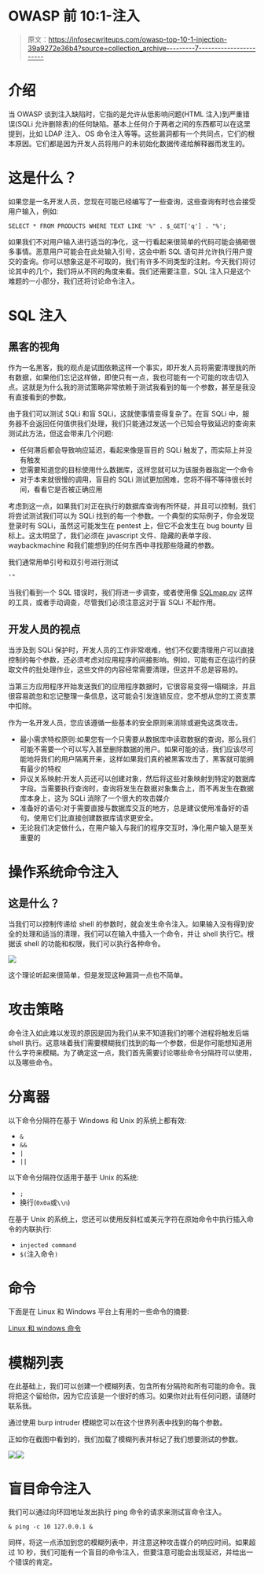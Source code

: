 # OWASP 前 10:1-注入

> 原文：<https://infosecwriteups.com/owasp-top-10-1-injection-39a9272e36b4?source=collection_archive---------7----------------------->

# 介绍

当 OWASP 谈到注入缺陷时，它指的是允许从低影响问题(HTML 注入)到严重错误(SQLi 允许删除表)的任何缺陷。基本上任何介于两者之间的东西都可以在这里提到，比如 LDAP 注入、OS 命令注入等等。这些漏洞都有一个共同点，它们的根本原因。它们都是因为开发人员将用户的未初始化数据传递给解释器而发生的。

# 这是什么？

如果您是一名开发人员，您现在可能已经编写了一些查询，这些查询有时也会接受用户输入，例如:

```
SELECT * FROM PRODUCTS WHERE TEXT LIKE '%" . $_GET['q'] . "%';
```

如果我们不对用户输入进行适当的净化，这一行看起来很简单的代码可能会搞砸很多事情。恶意用户可能会在此处输入引号，这会中断 SQL 语句并允许执行用户提交的查询。你可以想象这是不可取的，我们有许多不同类型的注射。今天我们将讨论其中的几个，我们将从不同的角度来看。我们还需要注意，SQL 注入只是这个难题的一小部分，我们还将讨论命令注入。

# SQL 注入

## 黑客的视角

作为一名黑客，我的观点是试图依赖这样一个事实，即开发人员将需要清理我的所有数据，如果他们忘记这样做，即使只有一点，我也可能有一个可能的攻击切入点。这就是为什么我的测试策略非常依赖于测试我看到的每一个参数，甚至是我没有直接看到的参数。

由于我们可以测试 SQLi 和盲 SQLi，这就使事情变得复杂了。在盲 SQLi 中，服务器不会返回任何值供我们处理，我们只能通过发送一个已知会导致延迟的查询来测试此方法，但这会带来几个问题:

*   任何滞后都会导致响应延迟，看起来像是盲目的 SQLi 触发了，而实际上并没有触发
*   您需要知道您的目标使用什么数据库，这样您就可以为该服务器指定一个命令
*   对于本来就很慢的调用，盲目的 SQLi 测试更加困难，您将不得不等待很长时间，看看它是否被正确应用

考虑到这一点，如果我们对正在执行的数据库查询有所怀疑，并且可以控制，我们将尝试测试我们可以为 SQLi 找到的每一个参数。一个典型的实际例子，你会发现登录时有 SQLi，虽然这可能发生在 pentest 上，但它不会发生在 bug bounty 目标上。这太明显了，我们必须在 javascript 文件、隐藏的表单字段、waybackmachine 和我们能想到的任何东西中寻找那些隐藏的参数。

我们通常用单引号和双引号进行测试

```
'"
```

当我们看到一个 SQL 错误时，我们将进一步调查，或者使用像 [SQLmap.py](http://sqlmap.py) 这样的工具，或者手动调查，尽管我们必须注意这对于盲 SQLi 不起作用。

## 开发人员的视点

当涉及到 SQLi 保护时，开发人员的工作非常艰难，他们不仅要清理用户可以直接控制的每个参数，还必须考虑对应用程序的间接影响。例如，可能有正在运行的获取文件的批处理作业，这些文件的内容经常需要清理，但这并不总是容易的。

当第三方应用程序开始发送我们的应用程序数据时，它很容易变得一塌糊涂，并且很容易疏忽和忘记整理一条信息，这可能会引发连锁反应，您不想从您的工资支票中扣除。

作为一名开发人员，您应该遵循一些基本的安全原则来消除或避免这类攻击。

*   最小需求特权原则:如果您有一个只需要从数据库中读取数据的查询，那么我们可能不需要一个可以写入甚至删除数据的用户。如果可能的话，我们应该尽可能地将我们的用户隔离开来，这样如果我们真的被黑客攻击了，黑客就可能拥有最少的特权
*   异议关系映射:开发人员还可以创建对象，然后将这些对象映射到特定的数据库字段。当需要执行查询时，查询将发生在数据对象集合上，而不再发生在数据库本身上，这为 SQLi 消除了一个很大的攻击媒介
*   准备好的语句:对于需要直接与数据库交互的地方，总是建议使用准备好的语句。使用它们比直接创建数据库请求更安全。
*   无论我们决定做什么，在用户输入与我们的程序交互时，净化用户输入是至关重要的

# 操作系统命令注入

## 这是什么？

当我们可以控制传递给 shell 的参数时，就会发生命令注入。如果输入没有得到安全的处理和适当的清理，我们可以在输入中插入一个命令，并让 shell 执行它。根据该 shell 的功能和权限，我们可以执行各种命令。

![](img/b031446ecad4836b70def5ff81df170d.png)

这个理论听起来很简单，但是发现这种漏洞一点也不简单。

# 攻击策略

命令注入如此难以发现的原因是因为我们从来不知道我们的哪个进程将触发后端 shell 执行。这意味着我们需要模糊我们找到的每一个参数，但是你可能想知道用什么字符来模糊。为了确定这一点，我们首先需要讨论哪些命令分隔符可以使用，以及哪些命令。

# 分离器

以下命令分隔符在基于 Windows 和 Unix 的系统上都有效:

*   `&`
*   `&&`
*   `|`
*   `||`

以下命令分隔符仅适用于基于 Unix 的系统:

*   `;`
*   换行(`0x0a`或`\\n`)

在基于 Unix 的系统上，您还可以使用反斜杠或美元字符在原始命令中执行插入命令的内联执行:

*   `injected command`
*   `$(`注入命令`)`

# 命令

下面是在 Linux 和 Windows 平台上有用的一些命令的摘要:

[Linux 和 windows 命令](https://www.notion.so/8ed7d380f0a740dfbdb72395dccf7cc8)

# 模糊列表

在此基础上，我们可以创建一个模糊列表，包含所有分隔符和所有可能的命令。我将把这个留给你，因为它应该是一个很好的练习。如果你对此有任何问题，请随时联系我。

通过使用 burp intruder 模糊您可以在这个世界列表中找到的每个参数。

正如你在截图中看到的，我们加载了模糊列表并标记了我们想要测试的参数。

![](img/4d173f1e90b6a3517a9a1c3e4c7c6386.png)![](img/3201aca39466a9a695296f33f84e27b7.png)

# 盲目命令注入

我们可以通过向环回地址发出执行 ping 命令的请求来测试盲命令注入。

```
& ping -c 10 127.0.0.1 &
```

同样，将这一点添加到您的模糊列表中，并注意这种攻击媒介的响应时间。如果超过 10 秒，我们可能有一个盲目的命令注入，但要注意可能会出现延迟，并给出一个错误的肯定。